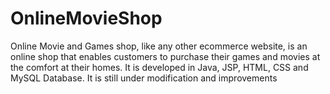 # OnlineMovieShop
Online Movie and Games shop, like any other ecommerce website, is an online shop that enables customers to purchase their games and movies at the comfort at their homes. 
It is developed in Java, JSP, HTML, CSS and MySQL Database.
It is still under modification and improvements
